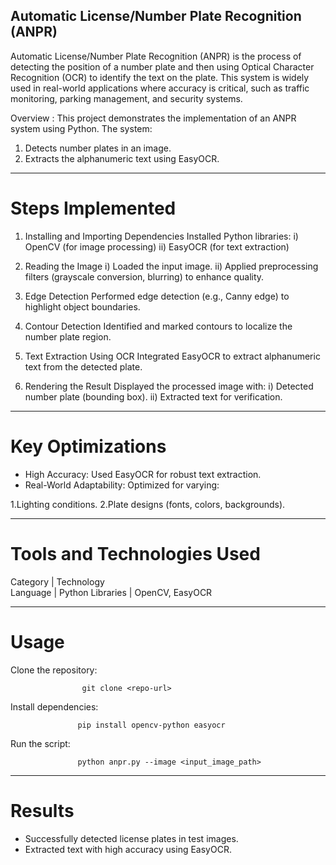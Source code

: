 ## Automatic License/Number Plate Recognition (ANPR)

Automatic License/Number Plate Recognition (ANPR) is the process of detecting the position of a number plate and then using Optical Character Recognition (OCR) to identify the text on the plate. This system is widely used in real-world applications where accuracy is critical, such as traffic monitoring, parking management, and security systems.

Overview :
This project demonstrates the implementation of an ANPR system using Python. The system:
1. Detects number plates in an image.
2. Extracts the alphanumeric text using EasyOCR.

---------------------------------------------------------

# Steps Implemented

1. Installing and Importing Dependencies
Installed Python libraries:
     i)  OpenCV (for image processing)
     ii) EasyOCR (for text extraction)

2. Reading the Image
i)  Loaded the input image.
ii) Applied preprocessing filters (grayscale conversion, blurring) to enhance quality.

4. Edge Detection
Performed edge detection (e.g., Canny edge) to highlight object boundaries.

5. Contour Detection
Identified and marked contours to localize the number plate region.

6. Text Extraction Using OCR
Integrated EasyOCR to extract alphanumeric text from the detected plate.

7. Rendering the Result
Displayed the processed image with:
i) Detected number plate (bounding box).
ii) Extracted text for verification.

-------------------------------
# Key Optimizations

- High Accuracy: Used EasyOCR for robust text extraction.
- Real-World Adaptability: Optimized for varying:

1.Lighting conditions.
2.Plate designs (fonts, colors, backgrounds).

-------------------------------
# Tools and Technologies Used

Category  |	Technology       
Language  |	Python
Libraries |    OpenCV, EasyOCR

-------------------------------
# Usage
Clone the repository:

                    git clone <repo-url>

Install dependencies:

                   pip install opencv-python easyocr

Run the script:

                   python anpr.py --image <input_image_path>

--------------------------------
                    
# Results

- Successfully detected license plates in test images.
- Extracted text with high accuracy using EasyOCR.


